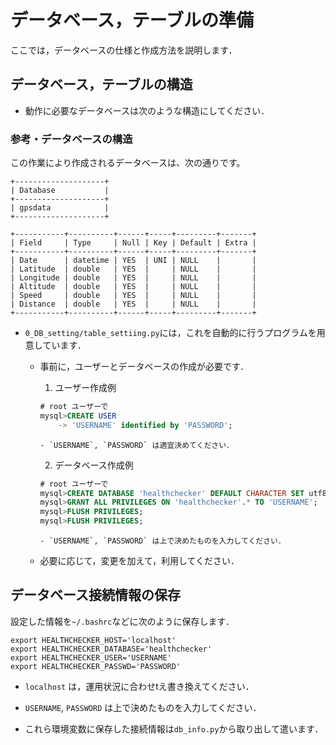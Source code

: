 # データベース，テーブルの準備

ここでは，データベースの仕様と作成方法を説明します．

## データベース，テーブルの構造

- 動作に必要なデータベースは次のような構造にしてください．

### 参考・データベースの構造

この作業により作成されるデータベースは、次の通りです。

```
+--------------------+
| Database           |
+--------------------+
| gpsdata            |
+--------------------+

+-----------+----------+------+-----+---------+-------+
| Field     | Type     | Null | Key | Default | Extra |
+-----------+----------+------+-----+---------+-------+
| Date      | datetime | YES  | UNI | NULL    |       |
| Latitude  | double   | YES  |     | NULL    |       |
| Longitude | double   | YES  |     | NULL    |       |
| Altitude  | double   | YES  |     | NULL    |       |
| Speed     | double   | YES  |     | NULL    |       |
| Distance  | double   | YES  |     | NULL    |       |
+-----------+----------+------+-----+---------+-------+
```

- `0_DB_setting/table_settiing.py`には，これを自動的に行うプログラムを用意しています．
  - 事前に，ユーザーとデータベースの作成が必要です．

    1. ユーザー作成例
      ``` sql
      # root ユーザーで
      mysql>CREATE USER
          -> 'USERNAME' identified by 'PASSWORD';
      ```
        - `USERNAME`, `PASSWORD` は適宜決めてください．

    2. データベース作成例
      ``` sql
      # root ユーザーで
      mysql>CREATE DATABASE 'healthchecker' DEFAULT CHARACTER SET utf8;
      mysql>GRANT ALL PRIVILEGES ON 'healthchecker'.* TO 'USERNAME';
      mysql>FLUSH PRIVILEGES;
      mysql>FLUSH PRIVILEGES;
      ```
        - `USERNAME`, `PASSWORD` は上で決めたものを入力してください．

  - 必要に応じて，変更を加えて，利用してください．

## データベース接続情報の保存

設定した情報を`~/.bashrc`などに次のように保存します．
```
export HEALTHCHECKER_HOST='localhost'
export HEALTHCHECKER_DATABASE='healthchecker'
export HEALTHCHECKER_USER='USERNAME'
export HEALTHCHECKER_PASSWD='PASSWORD'
```
- `localhost` は，運用状況に合わせtえ書き換えてください．
- `USERNAME`, `PASSWORD` は上で決めたものを入力してください．

- これら環境変数に保存した接続情報は`db_info.py`から取り出して遣います．
